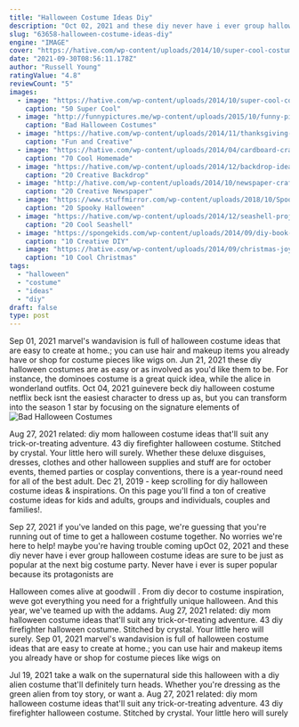 ```yaml
---
title: "Halloween Costume Ideas Diy"
description: "Oct 02, 2021 and these diy never have i ever group halloween costume ideas are sure to be just as popular at the next big costume party. Never have i ever is super popular because its protagonists are"
slug: "63658-halloween-costume-ideas-diy"
engine: "IMAGE"
cover: "https://hative.com/wp-content/uploads/2014/10/super-cool-costume-ideas/34-ezio-costume.jpg"
date: "2021-09-30T08:56:11.178Z"
author: "Russell Young"
ratingValue: "4.8"
reviewCount: "5"
images:
  - image: "https://hative.com/wp-content/uploads/2014/10/super-cool-costume-ideas/34-ezio-costume.jpg"
    caption: "50 Super Cool"
  - image: "http://funnypictures.me/wp-content/uploads/2015/10/funny-pictures-bad-halloween-costumes-SHomer-Simpson.jpg"
    caption: "Bad Halloween Costumes"
  - image: "https://hative.com/wp-content/uploads/2014/11/thanksgiving-place-cards/6-fun-and-creative-thanksgiving-place-cards.jpg"
    caption: "Fun and Creative"
  - image: "https://hative.com/wp-content/uploads/2014/04/cardboard-crafts/13-cardboard-shoe-storage.jpg"
    caption: "70 Cool Homemade"
  - image: "https://hative.com/wp-content/uploads/2014/12/backdrop-ideas/15-creative-backdrop-ideas.jpg"
    caption: "20 Creative Backdrop"
  - image: "http://hative.com/wp-content/uploads/2014/10/newspaper-craft-fashion-ideas/7-creative-newspaper-craft-fashion-ideas.jpg"
    caption: "20 Creative Newspaper"
  - image: "https://www.stuffmirror.com/wp-content/uploads/2018/10/Spooky-Halloween-Table-Decorations14.jpg"
    caption: "20 Spooky Halloween"
  - image: "https://hative.com/wp-content/uploads/2014/12/seashell-project-ideas/11-sea-shell-photo-frame.jpg"
    caption: "20 Cool Seashell"
  - image: "https://spongekids.com/wp-content/uploads/2014/09/diy-book-cover-ideas/8-cute-book-covers-for-girls.jpg"
    caption: "10 Creative DIY"
  - image: "https://hative.com/wp-content/uploads/2014/09/christmas-joy-sign/10-christmas-joy-sign-ideas-and-tutorials.jpg"
    caption: "10 Cool Christmas"
tags:
  - "halloween"
  - "costume"
  - "ideas"
  - "diy"
draft: false
type: post
---
```


Sep 01, 2021 marvel's wandavision is full of halloween costume ideas that are easy to create at home.; you can use hair and makeup items you already have or shop for costume pieces like wigs on. Jun 21, 2021 these diy halloween costumes are as easy or as involved as you'd like them to be. For instance, the dominoes costume is a great quick idea, while the alice in wonderland outfits. Oct 04, 2021 guinevere beck diy halloween costume netflix beck isnt the easiest character to dress up as, but you can transform into the season 1 star by focusing on the signature elements of
![Bad Halloween Costumes](http://funnypictures.me/wp-content/uploads/2015/10/funny-pictures-bad-halloween-costumes-SHomer-Simpson.jpg "Bad Halloween Costumes")

Aug 27, 2021 related: diy mom halloween costume ideas that&#39;ll suit any trick-or-treating adventure. 43 diy firefighter halloween costume. Stitched by crystal. Your little hero will surely. Whether these deluxe disguises, dresses, clothes and other halloween supplies and stuff are for october events, themed parties or cosplay conventions, there is a year-round need for all of the best adult. Dec 21, 2019 - keep scrolling for diy halloween costume ideas &amp; inspirations. On this page you&#39;ll find a ton of creative costume ideas for kids and adults, groups and individuals, couples and families!.
<!--inArticleAds-->

<!--galleryOne-->

Sep 27, 2021 if you've landed on this page, we're guessing that you're running out of time to get a halloween costume together. No worries  we're here to help! maybe you're having trouble coming upOct 02, 2021 and these diy never have i ever group halloween costume ideas are sure to be just as popular at the next big costume party. Never have i ever is super popular because its protagonists are
<!--inArticleAds-->

<!--galleryTwo-->

Halloween comes alive at goodwill . From diy decor to costume inspiration, weve got everything you need for a frightfully unique halloween. And this year, we've teamed up with the addams. Aug 27, 2021 related: diy mom halloween costume ideas that'll suit any trick-or-treating adventure. 43 diy firefighter halloween costume. Stitched by crystal. Your little hero will surely. Sep 01, 2021 marvel's wandavision is full of halloween costume ideas that are easy to create at home.; you can use hair and makeup items you already have or shop for costume pieces like wigs on
<!--galleryThree-->

Jul 19, 2021 take a walk on the supernatural side this halloween with a diy alien costume that'll definitely turn heads. Whether you're dressing as the green alien from toy story, or want a. Aug 27, 2021 related: diy mom halloween costume ideas that'll suit any trick-or-treating adventure. 43 diy firefighter halloween costume. Stitched by crystal. Your little hero will surely